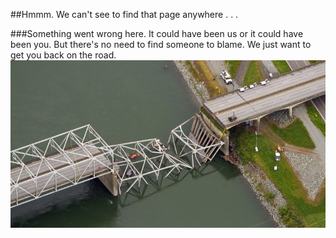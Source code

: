 ﻿
##Hmmm.  We can't see to find that page anywhere . . .

###Something went wrong here.  It could have been us or it could have been you.  But there's no need to find someone to blame.  We just want to get you back on the road.
<img src="https://raw.githubusercontent.com/Obrary/public-site-assets/master/404/images/404-Bridge-800x425.jpg" align="middle">
